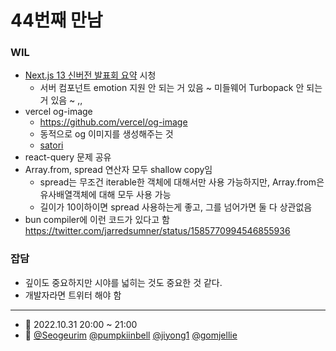 # 44번째 만남

### WIL

- [Next.js 13 신버전 발표회 요약](https://youtu.be/5BRFGMs1v_o) 시청
  - 서버 컴포넌트 emotion 지원 안 되는 거 있음 ~ 미들웨어 Turbopack 안 되는 거 있음 ~ ,,
- vercel og-image
  - https://github.com/vercel/og-image
  - 동적으로 og 이미지를 생성해주는 것
  - [satori](https://www.npmjs.com/package/satori)
- react-query 문제 공유
- Array.from, spread 연산자 모두 shallow copy임
  - spread는 무조건 iterable한 객체에 대해서만 사용 가능하지만, Array.from은 유사배열객체에 대해 모두 사용 가능
  - 길이가 10이하이면 spread 사용하는게 좋고, 그를 넘어가면 둘 다 상관없음
- bun compiler에 이런 코드가 있다고 함 https://twitter.com/jarredsumner/status/1585770994546855936

### 잡담

- 깊이도 중요하지만 시야를 넓히는 것도 중요한 것 같다.
- 개발자라면 트위터 해야 함

---

- 📆 2022.10.31 20:00 ~ 21:00
- 👥 [@Seogeurim](https://github.com/Seogeurim) [@pumpkiinbell](https://github.com/pumpkiinbell) 
[@jiyong1](https://github.com/jiyong1) [@gomjellie](https://github.com/gomjellie)
